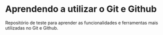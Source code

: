# Aprendendo a utilizar o Git e Github

Repositório de teste para aprender as funcionalidades e ferramentas mais utilizadas no Git e Github.